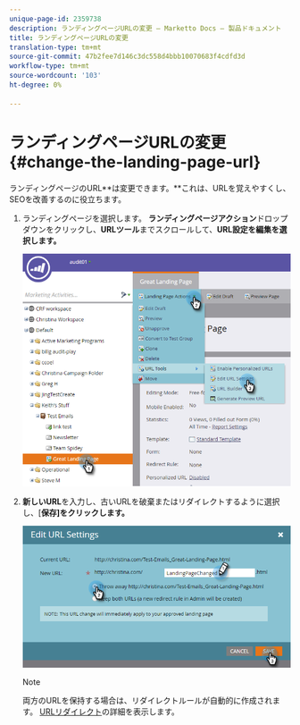 ```yaml
---
unique-page-id: 2359738
description: ランディングページURLの変更 — Marketto Docs — 製品ドキュメント
title: ランディングページURLの変更
translation-type: tm+mt
source-git-commit: 47b2fee7d146c3dc558d4bbb10070683f4cdfd3d
workflow-type: tm+mt
source-wordcount: '103'
ht-degree: 0%

---
```



# ランディングページURLの変更{#change-the-landing-page-url}

ランディングページのURL**は変更できます。**これは、URLを覚えやすくし、SEOを改善するのに役立ちます。

1. ランディングページを選択します。 **ランディングページアクション**&#x200B;ドロップダウンをクリックし、**URLツール**&#x200B;までスクロールして、**URL設定を編集を選択します。**

   ![](assets/one.png)

1. **新しいURL**&#x200B;を入力し、古いURLを破棄またはリダイレクトするように選択し、[**保存]をクリックします。**

   ![](assets/two.png)

   >[!NOTE]
   >
   >両方のURLを保持する場合は、リダイレクトルールが自動的に作成されます。 [URLリダイレクト](http://docs.marketo.com/display/public/DOCS/Redirect+a+URL+Path)の詳細を表示します。


